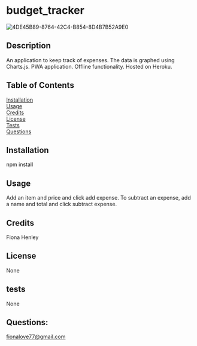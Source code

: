# budget_tracker
![4DE45B89-8764-42C4-B854-8D4B7B52A9E0](https://user-images.githubusercontent.com/94727318/173662930-6e468bb5-7116-4b22-82fd-47b7dacd09ff.jpeg)


## Description 
An application to keep track of expenses. The data is graphed using Charts.js. PWA application. Offline functionality. Hosted on Heroku.

## Table of Contents 
[Installation](#installation) <br>
[Usage](#usage)  <br>
[Credits](#credits)  <br>
[License](#license)  <br>
[Tests](#tests)  <br>
[Questions](#questions)  <br>

## Installation
npm install

## Usage
Add an item and price and click add expense. To subtract an expense, add a name and total and click subtract expense.

## Credits
Fiona Henley

## License 
None

## tests
None

## Questions:
fionalove77@gmail.com
